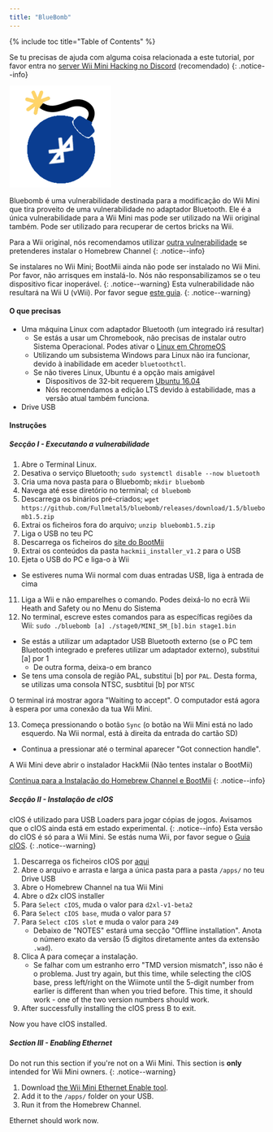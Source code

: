 ```yaml
---
title: "BlueBomb"
---
```


{% include toc title="Table of Contents" %}

Se tu precisas de ajuda com alguma coisa relacionada a este tutorial, por favor entra no [server Wii Mini Hacking no Discord](https://discord.gg/6ryxnkS) (recomendado)
{: .notice--info}

![BlueBomb](/images/bluebomb.png)

Bluebomb é uma vulnerabilidade destinada para a modificação do Wii Mini que tira proveito de uma vulnerabilidade no adaptador Bluetooth. Ele é a única vulnerabilidade para a Wii Mini mas pode ser utilizado na Wii original também. Pode ser utilizado para recuperar de certos bricks na Wii.

Para a Wii original, nós recomendamos utilizar [outra vulnerabilidade](/get-started) se pretenderes instalar o Homebrew Channel
{: .notice--info}

Se instalares no Wii Mini; BootMii ainda não pode ser instalado no Wii Mini. Por favor, não arrisques em instalá-lo. Nós não responsabilizamos se o teu dispositivo ficar inoperável.
{: .notice--warning}
Esta vulnerabilidade não resultará na Wii U (vWii). Por favor segue [este guia](https://wiiuguide.xyz/#/vwii/).
{: .notice--warning}

#### O que precisas
- Uma máquina Linux com adaptador Bluetooth (um integrado irá resultar)
  - Se estás a usar um Chromebook, não precisas de instalar outro Sistema Operacional. Podes ativar o [Linux em ChromeOS](https://support.google.com/chromebook/answer/9145439?hl=en)
  - Utilizando um subsistema Windows para Linux não ira funcionar, devido à inabilidade em aceder `bluetoothctl`.
  - Se não tiveres Linux, Ubuntu é a opção mais amigável
    - Dispositivos de 32-bit requerem [Ubuntu 16.04](http://releases.ubuntu.com/16.04/)
    - Nós recomendamos a edição LTS devido à estabilidade, mas a versão atual também funciona.
- Drive USB

#### Instruções
##### Secção I - Executando a vulnerabilidade
1. Abre o Terminal Linux.
2. Desativa o serviço Bluetooth; `sudo systemctl disable --now bluetooth`
3. Cria uma nova pasta para o Bluebomb; `mkdir bluebomb`
4. Navega até esse diretório no terminal; `cd bluebomb`
5. Descarrega os binários pré-criados; `wget https://github.com/Fullmetal5/bluebomb/releases/download/1.5/bluebomb1.5.zip`
6. Extrai os ficheiros fora do arquivo; `unzip bluebomb1.5.zip`
7. Liga o USB no teu PC
8. Descarrega os ficheiros do [site do BootMii](https://bootmii.org/download/)
9. Extrai os conteúdos da pasta `hackmii_installer_v1.2` para o USB
10. Ejeta o USB do PC e liga-o à Wii
   - Se estiveres numa Wii normal com duas entradas USB, liga à entrada de cima
11. Liga a Wii e não emparelhes o comando. Podes deixá-lo no ecrã Wii Heath and Safety ou no Menu do Sistema
12. No terminal, escreve estes comandos para as específicas regiões da Wii: `sudo ./bluebomb [a] ./stage0/MINI_SM_[b].bin stage1.bin`
  - Se estás a utilizar um adaptador USB Bluetooth externo (se o PC tem Bluetooth integrado e preferes utilizar um adaptador externo), substitui [a] por 1
    - De outra forma, deixa-o em branco
  - Se tens uma consola de região PAL, substitui [b] por `PAL`. Desta forma, se utilizas uma consola NTSC, susbtitui [b] por `NTSC`

O terminal irá mostrar agora "Waiting to accept". O computador está agora à espera por uma conexão da tua Wii Mini.

13. Começa pressionando o botão `Sync` (o botão na Wii Mini está no lado esquerdo. Na Wii normal, está à direita da entrada do cartão SD)
   - Continua a pressionar até o terminal aparecer "Got connection handle".

A Wii Mini deve abrir o instalador HackMii (Não tentes instalar o BootMii)

[Continua para a Instalação do Homebrew Channel e BootMii](hbc)
{: .notice--info}

##### Secção II - Instalação de cIOS
cIOS é utilizado para USB Loaders para jogar cópias de jogos. Avisamos que o cIOS ainda está em estado experimental.
{: .notice--info}
Esta versão do cIOS é só para a Wii Mini. Se estás numa Wii, por favor segue o [Guia cIOS](/cios).
{: .notice--warning}

1. Descarrega os ficheiros cIOS por [aqui](https://bluebomb.glitch.me/d2xl-cIOS/index.html)
2. Abre o arquivo e arrasta e larga a única pasta para a pasta `/apps/` no teu Drive USB
3. Abre o Homebrew Channel na tua Wii Mini
4. Abre o d2x cIOS installer
5. Para `Select cIOS`, muda o valor para `d2xl-v1-beta2`
6. Para `Select cIOS base`, muda o valor para `57`
7. Para `Select cIOS slot` e muda o valor para `249`
   - Debaixo de "NOTES" estará uma secção "Offline installation". Anota o número exato da versão (5 digitos diretamente antes da extensão `.wad`).
8. Clica A para começar a instalação.
   - Se falhar com um estranho erro "TMD version mismatch", isso não é o problema. Just try again, but this time, while selecting the cIOS base, press left/right on the Wiimote until the 5-digit number from earlier is different than when you tried before. This time, it should work - one of the two version numbers should work.
9. After successfully installing the cIOS press B to exit.

Now you have cIOS installed.

##### Section III - Enabling Ethernet

Do not run this section if you're not on a Wii Mini. This section is **only** intended for Wii Mini owners.
{: .notice--warning}

1. Download [the Wii Mini Ethernet Enable tool](/assets/files/Wii_Mini_Ethernet_Enable.zip).
2. Add it to the `/apps/` folder on your USB.
3. Run it from the Homebrew Channel.

Ethernet should work now.
